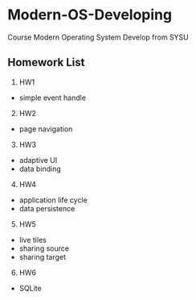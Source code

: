 # Modern-OS-Developing
Course Modern Operating System Develop from SYSU

## Homework List

1. HW1
  - simple event handle
2. HW2
  - page navigation
3. HW3
  - adaptive UI
  - data binding
4. HW4
  - application life cycle
  - data persistence
5. HW5
  - live tiles
  - sharing source
  - sharing target
6. HW6
  - SQLite